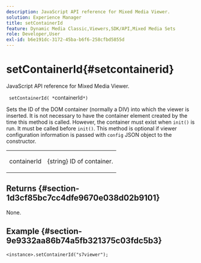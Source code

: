 ```yaml
---
description: JavaScript API reference for Mixed Media Viewer.
solution: Experience Manager
title: setContainerId
feature: Dynamic Media Classic,Viewers,SDK/API,Mixed Media Sets
role: Developer,User
exl-id: b6e191dc-3172-45ba-b6f6-258cfbd5855d
---
```

# setContainerId{#setcontainerid}

JavaScript API reference for Mixed Media Viewer.

 ` setContainerId( *`containerId`*)`

Sets the ID of the DOM container (normally a DIV) into which the viewer is inserted. It is not necessary to have the container element created by the time this method is called. However, the container must exist when `init()` is run. It must be called before `init()`. This method is optional if viewer configuration information is passed with `config` JSON object to the constructor.

<table id="table_896DFF34A68A403DB93A6D597461A573"> 
 <tbody> 
  <tr> 
   <td colname="col1"> <p> <span class="codeph"> <span class="varname"> containerId </span> </span> </p> </td> 
   <td colname="col2"> <p> <span class="codeph"> {string} </span> ID of container. </p> </td> 
  </tr> 
 </tbody> 
</table>

## Returns {#section-1d3cf85bc7cc4dfe9670e038d02b9101}

None.

## Example {#section-9e9332aa86b74a5fb321375c03fdc5b3}

```
<instance>.setContainerId("s7viewer");
```
